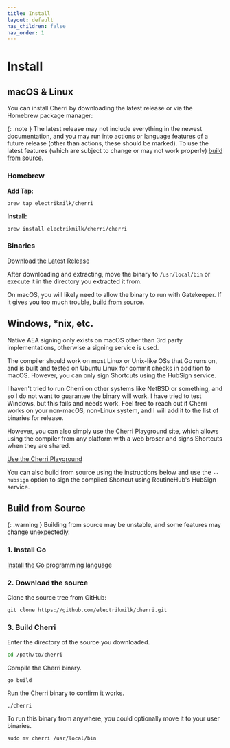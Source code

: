 ```yaml
---
title: Install
layout: default
has_children: false
nav_order: 1
---
```


# Install

## macOS & Linux

You can install Cherri by downloading the latest release or via the Homebrew package manager:

{: .note }
The latest release may not include everything in the newest documentation, and you may run into actions or language features of a future release (other than actions, these should be marked). To use the latest features (which are subject to change or may not work properly) [build from source](#build-from-source).

### Homebrew

**Add Tap:**

```console
brew tap electrikmilk/cherri
```

**Install:**

```console
brew install electrikmilk/cherri/cherri
```

### Binaries

<a href="https://github.com/electrikmilk/cherri/releases" class="btn btn-red" target="_blank">Download the Latest Release</a>

After downloading and extracting, move the binary to `/usr/local/bin` or execute it in the directory you extracted it from.

On macOS, you will likely need to allow the binary to run with Gatekeeper. If it gives you too much trouble, [build from source](#build-from-source).

## Windows, *nix, etc.

Native AEA signing only exists on macOS other than 3rd party implementations, otherwise a signing service is used.

The compiler should work on most Linux or Unix-like OSs that Go runs on, and is built and tested on Ubuntu Linux for commit checks in addition to macOS. However, you can only sign Shortcuts using the HubSign service. 

I haven't tried to run Cherri on other systems like NetBSD or something, and so I do not want to guarantee the binary will work. I have tried to test Windows, but this fails and needs work. Feel free to reach out if Cherri works on your non-macOS, non-Linux system, and I will add it to the list of binaries for release.

However, you can also simply use the Cherri Playground site, which allows using the compiler from any platform with a web broser and signs Shortcuts when they are shared.

<a href="https://playground.cherrilang.org/" class="btn btn-red" target="_blank">Use the Cherri Playground</a>

You can also build from source using the instructions below and use the `--hubsign` option to sign the compiled Shortcut using RoutineHub's HubSign service.

## Build from Source

{: .warning }
Building from source may be unstable, and some features may change unexpectedly.

### 1. Install Go

<a href="https://go.dev/doc/install" target="_blank">Install the Go programming language</a>

### 2. Download the source

Clone the source tree from GitHub: 

```console
git clone https://github.com/electrikmilk/cherri.git
```

### 3. Build Cherri

Enter the directory of the source you downloaded.

```bash
cd /path/to/cherri
```

Compile the Cherri binary.

```console
go build
```

Run the Cherri binary to confirm it works.

```console
./cherri
```

To run this binary from anywhere, you could optionally move it to your user binaries.

```console
sudo mv cherri /usr/local/bin
```
